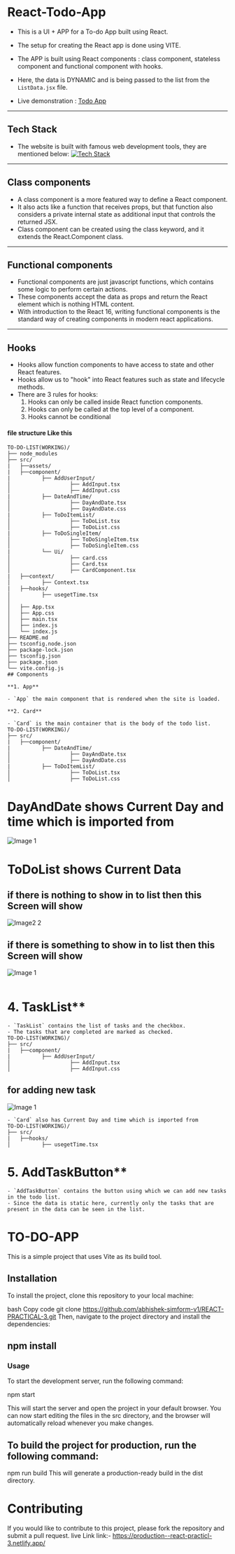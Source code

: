 # React-Todo-App

- This is a UI + APP for a To-do App built using React.
- The setup for creating the React app is done using VITE.
- The APP is built using React components : class component, stateless component and functional component with hooks.
- Here, the data is DYNAMIC and is being passed to the list from the `ListData.jsx` file.

- Live demonstration : [Todo App](https://production--react-practicl-3.netlify.app/)

---

## Tech Stack

- The website is built with famous web development tools, they are mentioned below:
  [![Tech Stack](https://skillicons.dev/icons?i=html,css,js,react,webpack,bootstrap,vscode,git,github)](https://skillicons.dev)

---

## Class components

- A class component is a more featured way to define a React component.
- It also acts like a function that receives props, but that function also considers a private internal state as additional input that controls the returned JSX.
- Class component can be created using the class keyword, and it extends the React.Component class.

---

## Functional components

- Functional components are just javascript functions, which contains some logic to perform certain actions.
- These components accept the data as props and return the React element which is nothing HTML content.
- With introduction to the React 16, writing functional components is the standard way of creating components in modern react applications.

---

## Hooks

- Hooks allow function components to have access to state and other React features.
- Hooks allow us to "hook" into React features such as state and lifecycle methods.
- There are 3 rules for hooks:
  1. Hooks can only be called inside React function components.
  2. Hooks can only be called at the top level of a component.
  3. Hooks cannot be conditional

#### file structure Like this

```
TO-DO-LIST(WORKING)/
├── node_modules
├── src/
|   ├──assets/
|   ├──component/
|          ├── AddUserInput/
│                   ├── AddInput.tsx
│                   ├── AddInput.css
|          ├── DateAndTime/
│                   ├── DayAndDate.tsx
│                   ├── DayAndDate.css
|          ├── ToDoItemList/
│                   ├── ToDoList.tsx
│                   ├── ToDoList.css
|          ├── ToDoSingleItem/
│                   ├── ToDoSingleItem.tsx
│                   ├── ToDoSingleItem.css
|          └── Ui/
│                   ├── card.css
│                   ├── Card.tsx
│                   ├── CardComponent.tsx
|   ├──context/
│          ├── Context.tsx
|   ├──hooks/
│          ├── usegetTime.tsx
│
│   ├── App.tsx
│   ├── App.css
│   ├── main.tsx
│   ├── index.js
│   └── index.js
├── README.md
├── tsconfig.node.json
├── package-lock.json
├── tsconfig.json
├── package.json
└── vite.config.js
## Components

**1. App**

- `App` the main component that is rendered when the site is loaded.

**2. Card**

- `Card` is the main container that is the body of the todo list.
TO-DO-LIST(WORKING)/
├── src/
|   ├──component/
|          ├── DateAndTime/
│                   ├── DayAndDate.tsx
│                   ├── DayAndDate.css
|          ├── ToDoItemList/
│                   ├── ToDoList.tsx
│                   ├── ToDoList.css

```

# DayAndDate shows Current Day and time which is imported from

![Image 1](./src/assets/datecomponent.png)

# ToDoList shows Current Data

## if there is nothing to show in to list then this Screen will show

![Image2 2](./src/assets/empteylistContainer.png)

## if there is something to show in to list then this Screen will show

![Image 1](./src/assets/filledlistcontainer.png)

```

```

# 4. TaskList\*\*

```
- `TaskList` contains the list of tasks and the checkbox.
- The tasks that are completed are marked as checked.
TO-DO-LIST(WORKING)/
├── src/
|   ├──component/
|          ├── AddUserInput/
│                   ├── AddInput.tsx
│                   ├── AddInput.css
```

## for adding new task

![Image 1](./src/assets/inputField.png)

```
- `Card` also has Current Day and time which is imported from
TO-DO-LIST(WORKING)/
├── src/
|   ├──hooks/
│          ├── usegetTime.tsx
```

# 5. AddTaskButton\*\*

```
- `AddTaskButton` contains the button using which we can add new tasks in the todo list.
- Since the data is static here, currently only the tasks that are present in the data can be seen in the list.

```

# TO-DO-APP

This is a simple project that uses Vite as its build tool.

## Installation

To install the project, clone this repository to your local machine:

bash
Copy code
git clone https://github.com/abhishek-simform-v1/REACT-PRACTICAL-3.git
Then, navigate to the project directory and install the dependencies:

## npm install

### Usage

To start the development server, run the following command:

npm start

This will start the server and open the project in your default browser. You can now start editing the files in the src directory, and the browser will automatically reload whenever you make changes.

## To build the project for production, run the following command:

npm run build
This will generate a production-ready build in the dist directory.

# Contributing

If you would like to contribute to this project, please fork the repository and submit a pull request.
live Link
link:- https://production--react-practicl-3.netlify.app/


